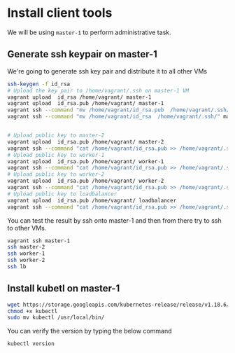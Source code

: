 # Install client tools
We will be using `master-1` to perform administrative task.

## Generate ssh keypair on master-1
We're going to generate ssh key pair and distribute it to all other VMs
```bash
ssh-keygen -f id_rsa
# Upload the key pair to /home/vagrant/.ssh on master-1 VM
vagrant upload  id_rsa /home/vagrant/ master-1
vagrant upload  id_rsa.pub /home/vagrant/ master-1
vagrant ssh --command "mv /home/vagrant/id_rsa.pub  /home/vagrant/.ssh/" master-1
vagrant ssh --command "mv /home/vagrant/id_rsa  /home/vagrant/.ssh/" master-1


# Upload public key to master-2
vagrant upload  id_rsa.pub /home/vagrant/ master-2
vagrant ssh --command "cat /home/vagrant/id_rsa.pub >> /home/vagrant/.ssh/authorized_keys" master-2
# Upload public key to worker-1
vagrant upload  id_rsa.pub /home/vagrant/ worker-1
vagrant ssh --command "cat /home/vagrant/id_rsa.pub >> /home/vagrant/.ssh/authorized_keys" worker-1
# Upload public key to worker-2
vagrant upload  id_rsa.pub /home/vagrant/ worker-2
vagrant ssh --command "cat /home/vagrant/id_rsa.pub >> /home/vagrant/.ssh/authorized_keys" worker-2
# Upload public key to loadbalancer
vagrant upload  id_rsa.pub /home/vagrant/ loadbalancer
vagrant ssh --command "cat /home/vagrant/id_rsa.pub >> /home/vagrant/.ssh/authorized_keys" loadbalancer
```
You can test the result by ssh onto master-1 and then from there try to ssh to other VMs.
```bash
vagrant ssh master-1
ssh master-2
ssh worker-1
ssh worker-2
ssh lb
```
## Install kubetl on master-1

```bash
wget https://storage.googleapis.com/kubernetes-release/release/v1.18.6/bin/linux/amd64/kubectl
chmod +x kubectl
sudo mv kubectl /usr/local/bin/
```

You can verify the version by typing the below command
```bash
kubectl version
```
